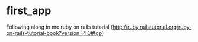 first_app
=========

Following along in me ruby on rails tutorial (http://ruby.railstutorial.org/ruby-on-rails-tutorial-book?version=4.0#top)